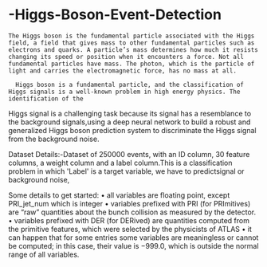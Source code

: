 # -Higgs-Boson-Event-Detection
    The Higgs boson is the fundamental particle associated with the Higgs field, a field that gives mass to other fundamental particles such as electrons and quarks. A particle’s mass determines how much it resists changing its speed or position when it encounters a force. Not all fundamental particles have mass. The photon, which is the particle of light and carries the electromagnetic force, has no mass at all.
      
      Higgs boson is a fundamental particle, and the classification of Higgs signals is a well-known problem in high energy physics. The identification of the 
Higgs signal is a challenging task because its signal has a resemblance to the background signals,using a deep neural network to build a robust and generalized Higgs boson prediction system to discriminate the Higgs signal from the background noise.


Dataset Details:-Dataset of 250000 events, with an ID column, 30 feature columns, a weight column and a label column.This is a classification problem in which 'Label' is a target variable, we have to predictsignal or background noise, 


Some details to get started:
• all variables are floating point, except PRI_jet_num which is integer
• variables prefixed with PRI (for PRImitives) are “raw” quantities about the bunch collision as 
measured by the detector.
• variables prefixed with DER (for DERived) are quantities computed from the primitive features, 
which were selected by the physicists of ATLAS
• it can happen that for some entries some variables are meaningless or cannot be computed; in
this case, their value is −999.0, which is outside the normal range of all variables.
